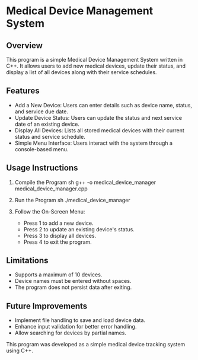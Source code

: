 # Medical Device Management System

## Overview
This program is a simple Medical Device Management System written in C++. It allows users to add new medical devices, update their status, and display a list of all devices along with their service schedules.

## Features
- Add a New Device: Users can enter details such as device name, status, and service due date.
- Update Device Status: Users can update the status and next service date of an existing device.
- Display All Devices: Lists all stored medical devices with their current status and service schedule.
- Simple Menu Interface: Users interact with the system through a console-based menu.

## Usage Instructions
1. Compile the Program
   sh
   g++ -o medical_device_manager medical_device_manager.cpp
   
2. Run the Program
   sh
   ./medical_device_manager
   
3. Follow the On-Screen Menu:
   - Press 1 to add a new device.
   - Press 2 to update an existing device's status.
   - Press 3 to display all devices.
   - Press 4 to exit the program.

## Limitations
- Supports a maximum of 10 devices.
- Device names must be entered without spaces.
- The program does not persist data after exiting.

## Future Improvements
- Implement file handling to save and load device data.
- Enhance input validation for better error handling.
- Allow searching for devices by partial names.

This program was developed as a simple medical device tracking system using C++.
